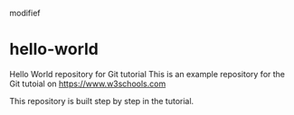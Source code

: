 modifief 
# hello-world
Hello World repository for Git tutorial
This is an example repository for the Git tutoial on https://www.w3schools.com


This repository is built step by step in the tutorial.
